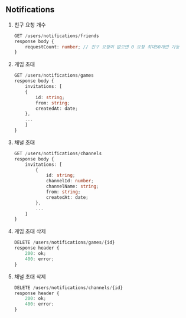## Notifications
1. 친구 요청 개수
    ```ts
    GET /users/notifications/friends
    response body {
	    requestCount: number; // 친구 요청이 없으면 0 요청 최대50개만 가능
    }
    ```
2. 게임 초대
    ```ts
    GET /users/notifications/games
    response body {
        invitations: [
		{
		    id: string;
		    from: string;
		    createdAt: date;
		},
		...
        ]
    }
    ```
3. 채널 초대
    ```ts
    GET /users/notifications/channels
    response body {
        invitations: [
            {
                id: string;
                channelId: number;
                channelName: string;
                from: string;
                createdAt: date;
            },
            ...
        ]
    }
    ```
4. 게임 초대 삭제
    ```ts
    DELETE /users/notifications/games/{id}
    response header {
	    200: ok;
	    400: error;
    }
    ```
5. 채널 초대 삭제
    ```ts
    DELETE /users/notifications/channels/{id}
    response header {
	    200: ok;
	    400: error;
    }
    ```
